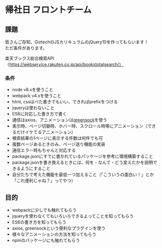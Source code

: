# 帰社日 フロントチーム

## 課題
皆さんご存知、GiztechのJSカリキュラムのjQuery10を作ってもらいます！  
ただ条件があります。

楽天ブックス総合検索API（https://webservice.rakuten.co.jp/api/bookstotalsearch/）

### 条件
- node v8.xを使うこと
- webpack v4.xを使うこと
- html, cssはべた書きでもいい、できればprefixをつける
- jqueryは使わないこと
- ES6に対応した書き方で書く
- 通信はaxios、アニメーションは[greensock](https://greensock.com/)を使う
- 表示時、ページ切替時、ホバー時、スクロール時等にアニメーション（できるだけイケてるアニメーション）
- 検索結果の1ページに表示する件数は何件でも可
- 複数ページあるときのみ、ページ送り機能の実装
- 通信エラー時もちゃんと対応する
- package.jsonにすでに書かれているパッケージを参考に環境構築すること
- package.jsonを書き換えるときには、何を・なんで・どう変えたかを説明できるようにすること
- 自分たちで考えた機能を最低一つ加えること（「こういうの面白い！」とか「これ便利じゃね？」ってやつ）

## 目的
- webpackに少しでも触れてもらう
- jqueryを使わなくてもいろいろできるよってことを知ってもらう
- ES6の書き方を知ってもらう
- axios, greensockという便利なプラグインを使う
- 様々なアニメーションの方法を知ってもらう
- npmのパッケージにも触れてもらう